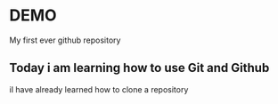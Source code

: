 # DEMO

My first ever github repository

## Today i am learning how to use Git and Github

iI have already learned how to clone a repository